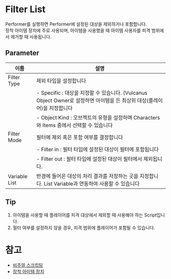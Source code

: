 # Filter List

Performer를 실행하면 Performer에 설정된 대상을 제외하거나 포함합니다.  
장착 아이템 장치에 주로 사용되며, 아이템을 사용했을 때 아이템 사용자를 피격 범위에서 제거할 때 사용됩니다.


## Parameter

| **이름**      | **설명**                                                                               |
|-------------|--------------------------------------------------------------------------------------|
| Filter Type | 제외 타입을 설정합니다                                                                         |
|             | - Specific : 대상을 지정할 수 있습니다. (Vulcanus Object Owner로 설정하면 아이템을 든 최상위 대상(플레이어)을 지정합니다 |
|             | - Object Kind : 오브젝트의 유형을 설정하며 Characters와 Items 중에서 선택할 수 있습니다                      |
| Filter Mode | 필터에 제외 혹은 포함 여부를 결정합니다                                                               |
|             | - Filter in : 필터 타입에 설정된 대상이 필터에 포함됩니다                                               |
|             | - Filter out : 필터 타입에 설정된 대상이 필터에서 제외됩니다.                                            |
| Variable List  | 반경에 들어온 대상의 처리 결과를 저장하는 곳을 지정합니다. List Variable과 연동하여 사용할 수 있습니다 |


## Tip

1. 아이템을 사용할 때 플레이어를 피격 대상에서 제외할 때 사용해야 하는 Script입니다.
2. 필터 여부를 설정하지 않을 경우, 피격 범위에 플레이어가 포함될 수 있습니다.


# 참고

- [비주얼 스크립팅](Visual-Scripting.md)
- [장착 아이템 장치](EquipItem-Device.md)
